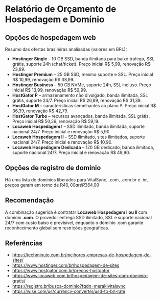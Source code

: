 # Relatório de Orçamento de Hospedagem e Domínio

## Opções de hospedagem web
Resumo das ofertas brasileiras analisadas (valores em BRL):
- **Hostinger Single** – 10 GB SSD, banda ilimitada para baixo tráfego, SSL grátis, suporte 24h (chat/ticket). Preço inicial R$ 5,99, renovação R$ 23,99.
- **Hostinger Premium** – 25 GB SSD, mesmo suporte e SSL. Preço inicial R$ 10,99, renovação R$ 38,99.
- **Hostinger Business** – 50 GB NVMe, suporte 24h, SSL incluso. Preço inicial R$ 13,99, renovação R$ 59,99.
- **HostGator P** – armazenamento não divulgado, banda ilimitada, SSL grátis, suporte 24/7. Preço inicial R$ 26,69, renovação R$ 31,39.
- **HostGator M** – características semelhantes ao plano P. Preço inicial R$ 36,39, renovação R$ 42,79.
- **HostGator Turbo** – recursos avançados, banda ilimitada, SSL grátis. Preço inicial R$ 50,39, renovação R$ 59,19.
- **Locaweb Hospedagem I** – SSD ilimitado, banda ilimitada, suporte nacional 24/7. Preço inicial e renovação R$ 5,90.
- **Locaweb Hospedagem II** – SSD ilimitado, sites ilimitados, suporte nacional 24/7. Preço inicial e renovação R$ 10,90.
- **Locaweb Hospedagem Dedicada** – 120 GB dedicado, banda ilimitada, suporte nacional 24/7. Preço inicial e renovação R$ 49,90.

## Opções de registro de domínio
Há uma lista de dominios liberados para VitalSync, .com, .com.br e .br, preços geram em torno de R$40,00 até R$364,00

## Recomendação
A combinação sugerida é contratar **Locaweb Hospedagem I ou II** com domínio **.com**. O provedor entrega SSD ilimitado, SSL e suporte nacional 24/7 com custo baixo e previsível, enquanto o domínio .com garante reconhecimento global sem restrições geográficas.

## Referências
- https://techminuto.com.br/melhores-empresas-de-hospedagem-de-sites/
- https://www.hostinger.com/br/hospedagem-de-sites
- https://www.hostgator.com.br/precos-hostgator
- https://www.locaweb.com.br/hospedagem-de-sites-com-dominio-gratis/
- https://registro.br/busca-dominio?fqdn=merakivitalsync
- https://wise.com/us/currency-converter/usd-to-brl-rate
